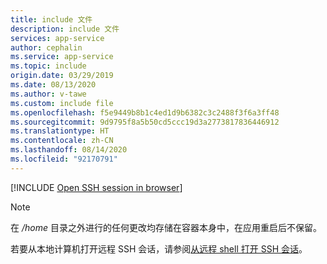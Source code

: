 ```yaml
---
title: include 文件
description: include 文件
services: app-service
author: cephalin
ms.service: app-service
ms.topic: include
origin.date: 03/29/2019
ms.date: 08/13/2020
ms.author: v-tawe
ms.custom: include file
ms.openlocfilehash: f5e9449b8b1c4ed1d9b6382c3c2488f3f6a3ff48
ms.sourcegitcommit: 9d9795f8a5b50cd5ccc19d3a2773817836446912
ms.translationtype: HT
ms.contentlocale: zh-CN
ms.lasthandoff: 08/14/2020
ms.locfileid: "92170791"
---
```

[!INCLUDE [Open SSH session in browser](app-service-web-ssh-connect-no-h.md)]

> [!NOTE]
> 在 */home* 目录之外进行的任何更改均存储在容器本身中，在应用重启后不保留。
>

若要从本地计算机打开远程 SSH 会话，请参阅[从远程 shell 打开 SSH 会话](../articles/app-service/configure-linux-open-ssh-session.md#open-ssh-session-from-remote-shell)。